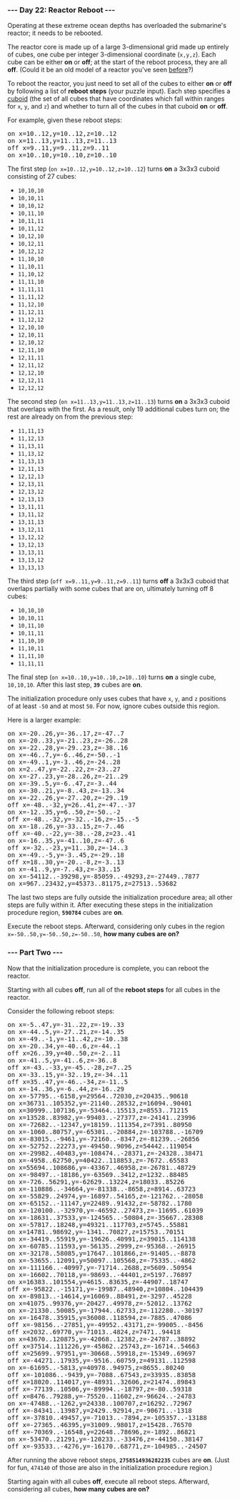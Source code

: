 ### --- Day 22: Reactor Reboot ---

Operating at these extreme ocean depths has overloaded the submarine's reactor; it needs to be
rebooted.

The reactor core is made up of a large 3-dimensional grid made up entirely of cubes, one cube per
integer 3-dimensional coordinate (<code>x,y,z</code>). Each cube can be either <b>on</b> or
<b>off</b>; at the start of the reboot process, they are all <b>off</b>. (Could it be an old model
of a reactor you've seen [before](/2020/day/17)?)

To reboot the reactor, you just need to set all of the cubes to either <b>on</b> or <b>off</b> by
following a list of <b>reboot steps</b> (your puzzle input). Each step specifies a
[cuboid](https://en.wikipedia.org/wiki/Cuboid) (the set of all cubes that have coordinates which
fall within ranges for <code>x</code>, <code>y</code>, and <code>z</code>) and whether to turn all
of the cubes in that cuboid <b>on</b> or <b>off</b>.

For example, given these reboot steps:

<pre>
on x=10..12,y=10..12,z=10..12
on x=11..13,y=11..13,z=11..13
off x=9..11,y=9..11,z=9..11
on x=10..10,y=10..10,z=10..10
</pre>

The first step (<code>on x=10..12,y=10..12,z=10..12</code>) turns <b>on</b> a 3x3x3 cuboid
consisting of 27 cubes:

- <code>10,10,10</code>
- <code>10,10,11</code>
- <code>10,10,12</code>
- <code>10,11,10</code>
- <code>10,11,11</code>
- <code>10,11,12</code>
- <code>10,12,10</code>
- <code>10,12,11</code>
- <code>10,12,12</code>
- <code>11,10,10</code>
- <code>11,10,11</code>
- <code>11,10,12</code>
- <code>11,11,10</code>
- <code>11,11,11</code>
- <code>11,11,12</code>
- <code>11,12,10</code>
- <code>11,12,11</code>
- <code>11,12,12</code>
- <code>12,10,10</code>
- <code>12,10,11</code>
- <code>12,10,12</code>
- <code>12,11,10</code>
- <code>12,11,11</code>
- <code>12,11,12</code>
- <code>12,12,10</code>
- <code>12,12,11</code>
- <code>12,12,12</code>

The second step (<code>on x=11..13,y=11..13,z=11..13</code>) turns <b>on</b> a 3x3x3 cuboid that
overlaps with the first. As a result, only 19 additional cubes turn on; the rest are already on from
the previous step:

- <code>11,11,13</code>
- <code>11,12,13</code>
- <code>11,13,11</code>
- <code>11,13,12</code>
- <code>11,13,13</code>
- <code>12,11,13</code>
- <code>12,12,13</code>
- <code>12,13,11</code>
- <code>12,13,12</code>
- <code>12,13,13</code>
- <code>13,11,11</code>
- <code>13,11,12</code>
- <code>13,11,13</code>
- <code>13,12,11</code>
- <code>13,12,12</code>
- <code>13,12,13</code>
- <code>13,13,11</code>
- <code>13,13,12</code>
- <code>13,13,13</code>

The third step (<code>off x=9..11,y=9..11,z=9..11</code>) turns <b>off</b> a 3x3x3 cuboid that
overlaps partially with some cubes that are on, ultimately turning off 8 cubes:

- <code>10,10,10</code>
- <code>10,10,11</code>
- <code>10,11,10</code>
- <code>10,11,11</code>
- <code>11,10,10</code>
- <code>11,10,11</code>
- <code>11,11,10</code>
- <code>11,11,11</code>

The final step (<code>on x=10..10,y=10..10,z=10..10</code>) turns <b>on</b> a single cube,
<code>10,10,10</code>. After this last step, <b><code>39</code></b> cubes are <b>on</b>.

The initialization procedure only uses cubes that have <code>x</code>, <code>y</code>, and
<code>z</code> positions of at least <code>-50</code> and at most <code>50</code>. For now, ignore
cubes outside this region.

Here is a larger example:

<pre>
on x=-20..26,y=-36..17,z=-47..7
on x=-20..33,y=-21..23,z=-26..28
on x=-22..28,y=-29..23,z=-38..16
on x=-46..7,y=-6..46,z=-50..-1
on x=-49..1,y=-3..46,z=-24..28
on x=2..47,y=-22..22,z=-23..27
on x=-27..23,y=-28..26,z=-21..29
on x=-39..5,y=-6..47,z=-3..44
on x=-30..21,y=-8..43,z=-13..34
on x=-22..26,y=-27..20,z=-29..19
off x=-48..-32,y=26..41,z=-47..-37
on x=-12..35,y=6..50,z=-50..-2
off x=-48..-32,y=-32..-16,z=-15..-5
on x=-18..26,y=-33..15,z=-7..46
off x=-40..-22,y=-38..-28,z=23..41
on x=-16..35,y=-41..10,z=-47..6
off x=-32..-23,y=11..30,z=-14..3
on x=-49..-5,y=-3..45,z=-29..18
off x=18..30,y=-20..-8,z=-3..13
on x=-41..9,y=-7..43,z=-33..15
on x=-54112..-39298,y=-85059..-49293,z=-27449..7877
on x=967..23432,y=45373..81175,z=27513..53682
</pre>

The last two steps are fully outside the initialization procedure area; all other steps are fully
within it. After executing these steps in the initialization procedure region,
<b><code>590784</code></b> cubes are <b>on</b>.

Execute the reboot steps. Afterward, considering only cubes in the region
<code>x=-50..50,y=-50..50,z=-50..50</code>, <b>how many cubes are on?</b>

### --- Part Two ---

Now that the initialization procedure is complete, you can reboot the reactor.

Starting with all cubes <b>off</b>, run all of the <b>reboot steps</b> for all cubes in the reactor.

Consider the following reboot steps:

<pre>
on x=-5..47,y=-31..22,z=-19..33
on x=-44..5,y=-27..21,z=-14..35
on x=-49..-1,y=-11..42,z=-10..38
on x=-20..34,y=-40..6,z=-44..1
off x=26..39,y=40..50,z=-2..11
on x=-41..5,y=-41..6,z=-36..8
off x=-43..-33,y=-45..-28,z=7..25
on x=-33..15,y=-32..19,z=-34..11
off x=35..47,y=-46..-34,z=-11..5
on x=-14..36,y=-6..44,z=-16..29
on x=-57795..-6158,y=29564..72030,z=20435..90618
on x=36731..105352,y=-21140..28532,z=16094..90401
on x=30999..107136,y=-53464..15513,z=8553..71215
on x=13528..83982,y=-99403..-27377,z=-24141..23996
on x=-72682..-12347,y=18159..111354,z=7391..80950
on x=-1060..80757,y=-65301..-20884,z=-103788..-16709
on x=-83015..-9461,y=-72160..-8347,z=-81239..-26856
on x=-52752..22273,y=-49450..9096,z=54442..119054
on x=-29982..40483,y=-108474..-28371,z=-24328..38471
on x=-4958..62750,y=40422..118853,z=-7672..65583
on x=55694..108686,y=-43367..46958,z=-26781..48729
on x=-98497..-18186,y=-63569..3412,z=1232..88485
on x=-726..56291,y=-62629..13224,z=18033..85226
on x=-110886..-34664,y=-81338..-8658,z=8914..63723
on x=-55829..24974,y=-16897..54165,z=-121762..-28058
on x=-65152..-11147,y=22489..91432,z=-58782..1780
on x=-120100..-32970,y=-46592..27473,z=-11695..61039
on x=-18631..37533,y=-124565..-50804,z=-35667..28308
on x=-57817..18248,y=49321..117703,z=5745..55881
on x=14781..98692,y=-1341..70827,z=15753..70151
on x=-34419..55919,y=-19626..40991,z=39015..114138
on x=-60785..11593,y=-56135..2999,z=-95368..-26915
on x=-32178..58085,y=17647..101866,z=-91405..-8878
on x=-53655..12091,y=50097..105568,z=-75335..-4862
on x=-111166..-40997,y=-71714..2688,z=5609..50954
on x=-16602..70118,y=-98693..-44401,z=5197..76897
on x=16383..101554,y=4615..83635,z=-44907..18747
off x=-95822..-15171,y=-19987..48940,z=10804..104439
on x=-89813..-14614,y=16069..88491,z=-3297..45228
on x=41075..99376,y=-20427..49978,z=-52012..13762
on x=-21330..50085,y=-17944..62733,z=-112280..-30197
on x=-16478..35915,y=36008..118594,z=-7885..47086
off x=-98156..-27851,y=-49952..43171,z=-99005..-8456
off x=2032..69770,y=-71013..4824,z=7471..94418
on x=43670..120875,y=-42068..12382,z=-24787..38892
off x=37514..111226,y=-45862..25743,z=-16714..54663
off x=25699..97951,y=-30668..59918,z=-15349..69697
off x=-44271..17935,y=-9516..60759,z=49131..112598
on x=-61695..-5813,y=40978..94975,z=8655..80240
off x=-101086..-9439,y=-7088..67543,z=33935..83858
off x=18020..114017,y=-48931..32606,z=21474..89843
off x=-77139..10506,y=-89994..-18797,z=-80..59318
off x=8476..79288,y=-75520..11602,z=-96624..-24783
on x=-47488..-1262,y=24338..100707,z=16292..72967
off x=-84341..13987,y=2429..92914,z=-90671..-1318
off x=-37810..49457,y=-71013..-7894,z=-105357..-13188
off x=-27365..46395,y=31009..98017,z=15428..76570
off x=-70369..-16548,y=22648..78696,z=-1892..86821
on x=-53470..21291,y=-120233..-33476,z=-44150..38147
off x=-93533..-4276,y=-16170..68771,z=-104985..-24507
</pre>

After running the above reboot steps, <b><code>2758514936282235</code></b> cubes are <b>on</b>.
(Just for fun, <code>474140</code> of those are also in the initialization procedure region.)

Starting again with all cubes <b>off</b>, execute all reboot steps. Afterward, considering all
cubes, <b>how many cubes are on?</b>
